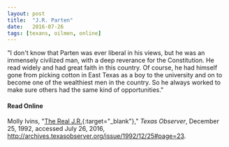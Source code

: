 ```yaml
---
layout: post
title:  "J.R. Parten"
date:   2016-07-26
tags: [texans, oilmen, online]
---
```


"I don't know that Parten was ever liberal in his views, but he was an immensely civilized man, with a deep reverance for the Constitution. He read widely and had great faith in this country. Of course, he had himself gone from picking cotton in East Texas as a boy to the university and on to become one of the wealthiest men in the country. So he always worked to make sure others had the same kind of opportunities."

#### Read Online
Molly Ivins, "[The Real J.R.](http://archives.texasobserver.org/issue/1992/12/25#page=23 "Molly Ivins's obituary in the Texas Observer for J.R. Parten"){:target="_blank"}," *Texas Observer*, December 25, 1992, accessed July 26, 2016, http://archives.texasobserver.org/issue/1992/12/25#page=23.
